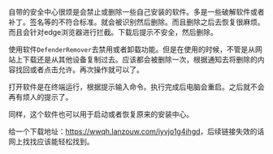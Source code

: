 自带的安全中心很烦是会禁止或删除一些自己安装的软件。多是一些破解软件或者补丁。签名等的不符合标准。就会被识别然后删除。而且删除之后去恢复很麻烦。而且会针对edge浏览器进行拦截。下载后提示不安全，然后删除。

使用软件`DefenderRemover`去禁用或者卸载功能。但是在使用的时候，不管是从网站上下载还是从其他设备复制过去。应该都会被删除一次，根据通知去将删除的内容找回或者点击允许。再次操作就可以了。

打开软件是在终端运行，根据提示输入命令。执行完成后电脑会重启。之后就不会再有烦人的提示了。

同样，这个软件也可以用于启动或者恢复原来的安装中心。

给一个下载地址：<https://wwqh.lanzouw.com/iyvjo1g4ihgd>，后续链接失效的话网上找找应该能轻松找到。